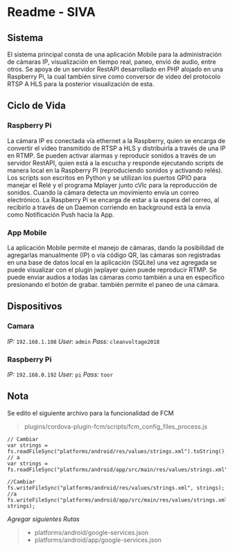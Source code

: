 # Readme - SIVA


## Sistema

El sistema principal consta de una aplicación Mobile para la administración de cámaras IP, visualización en tiempo real, paneo, envió de audio, entre otros.
Se apoya de un servidor RestAPI desarrollado en PHP alojado en una Raspberry Pi, la cual también sirve como conversor de video del protocolo RTSP A HLS para la posterior visualización de esta.

## Ciclo de Vida

### Raspberry Pi
La cámara IP es conectada vía ethernet a la Raspberry, quien se encarga de convertir el video transmitido de RTSP a HLS y distribuirla a través de una IP en RTMP.
Se pueden activar alarmas y reproducir sonidos a través de un servidor RestAPI, quien está a la escucha y responde ejecutando scripts de manera local en la Raspberry PI (reproduciendo sonidos y activando relés). Los scripts son escritos en Python y se utilizan los puertos GPIO para manejar el Relé y el programa Mplayer junto cVlc para la reproducción de sonidos.
Cuando la cámara detecta un movimiento envía un correo electrónico. La Raspberry Pi se encarga de estar a la espera del correo, al recibirlo a través de un Daemon corriendo en background está la envía como Notificación Push hacia la App.

### App Mobile
La aplicación Mobile permite el manejo de cámaras, dando la posibilidad de agregarlas manualmente (IP) o vía código QR, las cámaras son registradas en una base de datos local en la aplicación (SQLite) una vez agregada se puede visualizar con el plugin jwplayer quien puede reproducir RTMP.
Se puede enviar audios a todas las cámaras como también a una en específico presionando el botón de grabar. también permite el paneo de una cámara.

## Dispositivos

### Camara
*IP:* `192.168.1.108`
*User:* `admin`
*Pass:* `cleanvoltage2018`

### Raspberry Pi
*IP:* `192.168.0.192`
*User:* `pi`
*Pass:* `toor`

## Nota
Se edito el siguiente archivo para la funcionalidad de FCM
> plugins/cordova-plugin-fcm/scripts/fcm_config_files_process.js

 

    // Cambiar
    var strings = fs.readFileSync("platforms/android/res/values/strings.xml").toString();
    // a
    var strings = fs.readFileSync("platforms/android/app/src/main/res/values/strings.xml").toString();
        
    //Cambiar
    fs.writeFileSync("platforms/android/res/values/strings.xml", strings);
    //a
    fs.writeFileSync("platforms/android/app/src/main/res/values/strings.xml", strings);

*Agregar siguientes Rutas*
> -   platforms/android/google-services.json
> -   platforms/android/app/google-services.json
